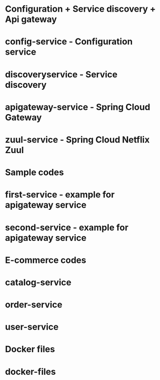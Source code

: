 # Configuration + Service discovery + Api gateway
# config-service - Configuration service
# discoveryservice - Service discovery
# apigateway-service - Spring Cloud Gateway
# zuul-service - Spring Cloud Netflix Zuul
# Sample codes
# first-service - example for apigateway service
# second-service - example for apigateway service
# E-commerce codes
# catalog-service
# order-service
# user-service
# Docker files
# docker-files
